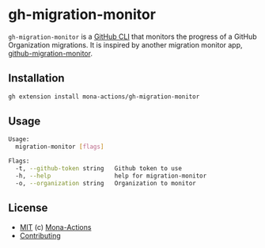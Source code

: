 # gh-migration-monitor

`gh-migration-monitor` is a [GitHub CLI](https://cli.github.com) that monitors the progress of a GitHub Organization migrations. It is inspired by another migration monitor app, [github-migration-monitor](https://github.com/timrogers/github-migration-monitor).

## Installation

```bash
gh extension install mona-actions/gh-migration-monitor
```

## Usage

```bash
Usage:
  migration-monitor [flags]

Flags:
  -t, --github-token string   Github token to use
  -h, --help                  help for migration-monitor
  -o, --organization string   Organization to monitor
```

## License

- [MIT](./license) (c) [Mona-Actions](https://github.com/mona-actions)
- [Contributing](./contributing.md)
